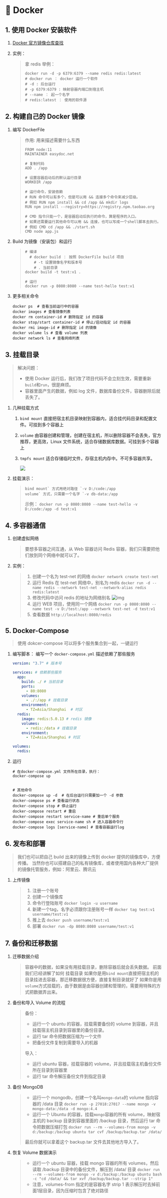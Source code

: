 # 🔧 Docker

## 1. 使用 Docker 安装软件

1. [Docker 官方镜像仓库查找](https://hub.docker.com/)
2.  实例：

    > 拿 redis 举例：
    >
    > ```shell
    > docker run -d -p 6379:6379 --name redis redis:latest
    > # docker run ： docker 运行一个软件
    > # -d : 后台运行
    > # -p 6379:6379 : 映射容器内端口到宿主机
    > # --name ： 起一个名字
    > # redis:latest ： 使用的软件源
    > ```

## 2. 构建自己的 Docker 镜像

1.  编写 DockerFile

    > 作用: 用来描述需要什么东西
    >
    > ```shell
    > FROM node:11
    > MAINTAINER easydoc.net
    >
    > # 复制代码
    > ADD . /app
    >
    > # 设置容器启动后的默认运行目录
    > WORKDIR /app
    >
    > # 运行命令，安装依赖
    > # RUN 命令可以有多个，但是可以用 && 连接多个命令来减少层级。
    > # 例如 RUN npm install && cd /app && mkdir logs
    > RUN npm install --registry=https://registry.npm.taobao.org
    >
    > # CMD 指令只能一个，是容器启动后执行的命令，算是程序的入口。
    > # 如果还需要运行其他命令可以用 && 连接，也可以写成一个shell脚本去执行。
    > # 例如 CMD cd /app && ./start.sh
    > CMD node app.js
    > ```
2.  Build 为镜像（安装包）和运行

    > ```shell
    > # 编译 
    > 	# docker build ： 按照 DockerFile build 项目
    >     # -t 设置镜像名字和版本号
    >     # . 当前目录
    > docker build -t test:v1 .
    >
    > # 运行 
    > docker run -p 8080:8080 --name test-hello test:v1
    > ```
3.  更多相关命令

    ```shell
    docker ps  # 查看当前运行中的容器
    docker images # 查看镜像列表
    docker rm container-id # 删除指定 id 的容器
    docker stop/start container-id # 停止/启动指定 id 的容器
    docker rmi image-id # 删除指定 id 的镜像
    docker volume ls # 查看 volume 列表
    docker network ls # 查看网络列表
    ```

## 3. 挂载目录

> 解决问题：
>
> * 使用 Docker 运行后，我们改了项目代码不会立刻生效，需要重新`build`和`run`，很是麻烦。
> * 容器里面产生的数据，例如 log 文件，数据库备份文件，容器删除后就丢失了。

1. 几种挂载方式
   1. `bind mount` 直接把宿主机目录映射到容器内，适合挂代码目录和配置文件。可挂到多个容器上
   2. `volume` 由容器创建和管理，创建在宿主机，所以删除容器不会丢失，官方推荐，更高效，Linux 文件系统，适合存储数据库数据。可挂到多个容器上
   3.  `tmpfs mount` 适合存储临时文件，存宿主机内存中。不可多容器共享。

       ![](https://typora-1311404666.cos.ap-beijing.myqcloud.com/img/20220830091643.png)
2.  挂载演示：

    > ```
    > bind mount` 方式用绝对路径 `-v D:/code:/app
    > volume` 方式，只需要一个名字 `-v db-data:/app
    > ```
    >
    > 示例： `docker run -p 8080:8080 --name test-hello -v D:/code:/app -d test:v1`

## 4. 多容器通信

1.  创建虚拟网络

    > 要想多容器之间互通，从 Web 容器访问 Redis 容器，我们只需要把他们放到同个网络中就可以了。
2.  实例：

    > 1. 创建一个名为 test-net 的网络 `docker network create test-net`
    > 2. 运行 Redis 在 test-net 网络中，别名为 redis `docker run -d --name redis --network test-net --network-alias redis redis:latest`
    > 3. 修改代码中访问 redis 的地址为网络别名 ![img](https://typora-1311404666.cos.ap-beijing.myqcloud.com/img/20220830092454.png)
    > 4. 运行 WEB 项目，使用同一个网络 `docker run -p 8080:8080 --name test -v D:/test:/app --network test-net -d test:v1`
    > 5. 查看数据 `http://localhost:8080/redis`

## 5. Docker-Compose

> 使用 dokcer-compose 可以将多个服务集合到一起，一键运行

1.  编写脚本： 编写一个 `docker-compose.yml` 描述依赖了那些服务

    ```yaml
    version: "3.7" # 版本号

    services: # 依赖那些服务
      app:
        build: ./ # 当前目录
        ports: 
          - 80:8080 
        volumes:
          - ./:/app # 挂载目录
        environment:
          - TZ=Asia/Shanghai  # 时区
      redis:
        image: redis:5.0.13 # redis 镜像
        volumes:
          - redis:/data # 挂载目录
        environment:
          - TZ=Asia/Shanghai # 时区

    volumes:
      redis:
    ```
2.  运行

    ```shell
    # 在docker-compose.yml 文件所在目录，执行：
    docker-compose up


    # 其他命令
    docker-compose up -d  # 在后台运行只需要加一个 -d 参数
    docker-compose ps # 查看运行状态
    docker-compose stop # 停止运行
    docker-compose restart # 重启
    docker-compose restart service-name # 重启单个服务
    docker-compose exec service-name sh # 进入容器命令行
    docker-compose logs [service-name] # 查看容器运行log
    ```

## 6. 发布和部署

> 我们也可以把自己 build 出来的镜像上传到 docker 提供的镜像库中，方便传播。 当然你也可以搭建自己的私有镜像库，或者使用国内各种大厂提供的镜像托管服务，例如：阿里云、腾讯云

1.  上传镜像

    > 1. 注册一个账号
    > 2. 创建一个镜像库
    > 3. 命令行登陆账号 `docker login -u username`
    > 4. 新建一个tag，名字必须跟你注册账号一样 `docker tag test:v1 username/test:v1`
    > 5. 推上去 `docker push username/test:v1`
    > 6. 部署 `docker run -dp 8080:8080 username/test:v1`

## 7. 备份和迁移数据

1.  迁移数据介绍

    > 容器中的数据，如果没有用挂载目录，删除容器后就会丢失数据。 前面我们已经讲解了如何 挂载目录 如果你是用`bind mount`直接把宿主机的目录挂进去容器，那迁移数据很方便，直接复制目录就好了 如果你是用`volume`方式挂载的，由于数据是由容器创建和管理的，需要用特殊的方式把数据弄出来。
2.  备份和导入 Volume 的流程

    > 备份：
    >
    > * 运行一个 ubuntu 的容器，挂载需要备份的 volume 到容器，并且挂载宿主机目录到容器里的备份目录。
    > * 运行 tar 命令把数据压缩为一个文件
    > * 把备份文件复制到需要导入的机器
    >
    > 导入：
    >
    > * 运行 ubuntu 容器，挂载容器的 volume，并且挂载宿主机备份文件所在目录到容器里
    > * 运行 tar 命令解压备份文件到指定目录
3.  备份 MongoDB

    > * 运行一个 mongodb，创建一个名叫`mongo-data`的 volume 指向容器的 /data 目录 `docker run -p 27018:27017 --name mongo -v mongo-data:/data -d mongo:4.4`
    > * 运行一个 Ubuntu 的容器，挂载`mongo`容器的所有 volume，映射宿主机的 backup 目录到容器里面的 /backup 目录，然后运行 tar 命令把数据压缩打包 `docker run --rm --volumes-from mongo -v d:/backup:/backup ubuntu tar cvf /backup/backup.tar /data/`
    >
    > 最后你就可以拿着这个 backup.tar 文件去其他地方导入了。
4.  恢复 Volume 数据演示

    > * 运行一个 ubuntu 容器，挂载 mongo 容器的所有 volumes，然后读取 /backup 目录中的备份文件，解压到 /data/ 目录 `docker run --rm --volumes-from mongo -v d:/backup:/backup ubuntu bash -c "cd /data/ && tar xvf /backup/backup.tar --strip 1"`
    > * 注意，volumes-from 指定的是容器名字 strip 1 表示解压时去掉前面1层目录，因为压缩时包含了绝对路径
